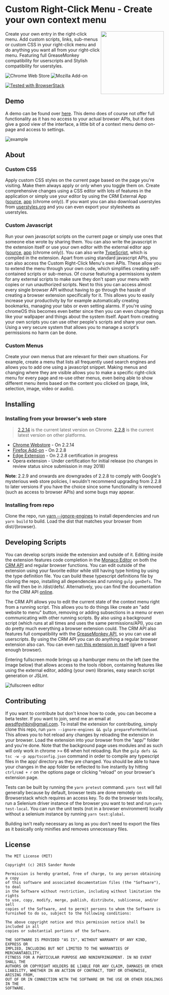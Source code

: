 # Custom Right-Click Menu - Create your own context menu

<img align="right" height="200" src="https://github.com/SanderRonde/CustomRightClickMenu/blob/master/resources/logo/source/png/1.transparent.png">

Create your own entry in the right-click menu. Add custom scripts, links, sub-menus or custom CSS in your right-click menu and
do anything you want all from your right-click menu. Featuring full GreaseMonkey compatibility for userscripts and Stylish compatibility for userstyles.

![Chrome Web Store](https://img.shields.io/chrome-web-store/users/onnbmgmepodkilcbdodhfepllfmafmlj?label=chrome%20downloads)
![Mozilla Add-on](https://img.shields.io/amo/users/custom-right-click-menu?label=firefox%20downloads)

[![Tested with BrowserStack](http://i.imgur.com/3Mi2Fja.png)](https://www.browserstack.com/)

## Demo

A demo can be found over [here](https://sanderronde.github.io/CustomRightClickMenu/demo/). This demo does of course not offer
full functionality as it has no access to your actual browser APIs, but it does give a good view of the interface, a little bit of
a context menu demo on-page and access to settings.

![example](https://github.com/SanderRonde/CustomRightClickMenu/blob/master/resources/store_images/screenshot1.png)

## About

### Custom CSS

Apply custom CSS styles on the current page based on the page you're visiting. Make them always apply or only when you toggle them on.
Create comprehensive changes using a CSS editor with lots of features in the application or simply use your editor by using the
CRM External App ([source](https://github.com/SanderRonde/CRM-External-Editor-App), [app](https://chrome.google.com/webstore/detail/crm-external-editor-app/hkjjmhkhhlmkflpihbikfpcojeofbjgn) (chrome only)).
If you want you can also download userstyles from [userstyles.org](https://userstyles.org/) and you can even export your stylesheets
as userstyles.

### Custom Javascript

Run your own javascript scripts on the current page or simply use ones that someone else wrote by sharing them. You can also write
the javascript in the extension itself or use your own editor with the external editor app ([source](https://github.com/SanderRonde/CRM-External-Editor-App), [app](https://chrome.google.com/webstore/detail/crm-external-editor-app/hkjjmhkhhlmkflpihbikfpcojeofbjgn) (chrome only)).
You can also write [TypeScript](typescriptlang.org), which is compiled in the extension.
Apart from using standard javascript APIs, you can also access the Custom Right-Click Menu's own APIs.
These allow you to extend the menu through your own code, which simplifies creating self-contained scripts or sub-menus. 
Of course featuring a permissions system for any external scripts to make sure they don't spam your menu with copies or
 run unauthorized scripts. Next to this you can access almost every single browser API
without having to go through the hassle of creating a browser extension specifically for it. This allows you to easily increase your
productivity by for example automatically creating bookmarks, managing your tabs or even setting alarms. If you're using chromeOS
this becomes even better since then you can even change things like your wallpaper and things about the system itself.
Apart from creating your own scripts you can use other people's scripts and share your own. Using a very secure system
that allows you to manage a script's permissions no harm can be done.

### Custom Menus

Create your own menus that are relevant for their own situations. For example, create a menu that lists all frequently used search
engines and allows you to add one using a javascript snippet. Making menus and changing where they are visible allows you to make
a specific right-click menu for every page and re-use other menus, even being able to show different menu items based on the content
you clicked on (page, link, selection, image, video or audio).

## Installing

### Installing from your browser's web store

> [2.2.14](https://github.com/SanderRonde/CustomRightClickMenu/releases/tag/2.2.14) is the current latest version on Chrome. 
> [2.2.8](https://github.com/SanderRonde/CustomRightClickMenu/releases/tag/2.2.8) is the current latest version on other platforms.

* [Chrome Webstore](https://chrome.google.com/webstore/detail/custom-right-click-menu/onnbmgmepodkilcbdodhfepllfmafmlj) - On 2.2.14
* [Firefox Add-on](https://addons.mozilla.org/nl/firefox/addon/custom-right-click-menu/) - On 2.2.8
* [Edge Extension](https://www.microsoft.com/store/apps/9P6T9NZ0QML9) - On 2.2.8 certification in progress
* Opera extension - Under certification for initial release (no changes in review status since submission in may 2018)

**Note**: 2.2.9 and onwards are downgrades of 2.2.8 to comply with Google's mysterious web store policies, I wouldn't recommend upgrading from 2.2.8 to later versions if you have the choice since some functionality is removed (such as access to browser APIs) and some bugs may appear.

### Installing from repo

Clone the repo, run [yarn --ignore-engines](https://yarnpkg.com) to install dependencies and run `yarn build` to build. Load the dist that matches your browser from dist/{browser}.

## Developing Scripts

You can develop scripts inside the extension and outside of it. Editing inside the extension features code completion in the [Monaco Editor](https://microsoft.github.io/monaco-editor/) on both the [CRM API](http://sanderronde.github.io/CustomRightClickMenu/documentation) and regular browser functions. You can edit outside of the extension using your favorite editor while still having type hinting by using the type definition file. You can build these typescript definitions file by cloning the repo, installing all dependencies and running `gulp genDefs`. The file will then be in /dist/defs/. Alternatively, you can find the documentation for the CRM API [online](https://sanderronde.github.io/CustomRightClickMenu/documentation).

The CRM API allows you to edit the current state of the context menu right from a running script. This allows you to do things like create an "add website to menu" button, removing or adding subsections in a menu or even communicating with other running scripts. By also using a background script (which runs at all times and uses the same permissions/API), you can do pretty much everything a browser extension could. The CRM API also features full compatibility with the [GreaseMonkey API](https://wiki.greasespot.net/Greasemonkey_Manual:API), so you can use all userscripts. By using the CRM API you can do anything a regular browser extension also can. You can even [run this extension in itself](https://github.com/SanderRonde/CustomRightClickMenu/tree/crm-meta) (given a fast enough browser).

Entering fullscreen mode brings up a hamburger menu on the left (see the image below) that allows access to the tools ribbon, containing features like using the external editor, adding (your own) libraries, easy search script generation or JSLint.

![fullscreen editor](https://github.com/SanderRonde/CustomRightClickMenu/blob/master/resources/store_images/screenshot3.png)

## Contributing

If you want to contribute but don't know how to code, you can become a beta tester. If you want to join, send me an email at [awsdfgvhbjn@gmail.com](mailto:awsdfgvhbjn@gmail.com).
To install the extension for contributing, simply clone this repo, run `yarn --ignore-engines && gulp prepareForHotReload`. This allows you to hot reload any changes by reloading the extension in your browser. Load the extension into your browser from the "app/" folder and you're done. Note that the background page uses modules and as such will only work in chrome >= 66 when hot reloading.
Run the `gulp defs && tsc -w -p app/tsconfig.json` command in order to compile any typescript files in the app/ directory as they are changed. You should be able to have your changes in the app folder be reflected to live instantly by hitting `ctrl/cmd + r` on the options page or clicking "reload" on your browser's extension page.

Tests can be built by running the `yarn pretest` command. `yarn test` will fail generally because by default, browser tests are done remotely on Browserstack which requires an access key. To do the browser tests locally, run a Selenium driver instance of the browser you want to test and run `yarn test-local`. You can run the unit tests (not in a browser environment) locally without a selenium instance by running `yarn test:global`.

 Building isn't really necessary as long as you don't need to export the files as it basically only minifies and removes unnecessary files.

## License

```text
The MIT License (MIT)

Copyright (c) 2015 Sander Ronde

Permission is hereby granted, free of charge, to any person obtaining a copy
of this software and associated documentation files (the "Software"), to deal
in the Software without restriction, including without limitation the rights
to use, copy, modify, merge, publish, distribute, sublicense, and/or sell
copies of the Software, and to permit persons to whom the Software is
furnished to do so, subject to the following conditions:

The above copyright notice and this permission notice shall be included in all
copies or substantial portions of the Software.

THE SOFTWARE IS PROVIDED "AS IS", WITHOUT WARRANTY OF ANY KIND, EXPRESS OR
IMPLIED, INCLUDING BUT NOT LIMITED TO THE WARRANTIES OF MERCHANTABILITY,
FITNESS FOR A PARTICULAR PURPOSE AND NONINFRINGEMENT. IN NO EVENT SHALL THE
AUTHORS OR COPYRIGHT HOLDERS BE LIABLE FOR ANY CLAIM, DAMAGES OR OTHER
LIABILITY, WHETHER IN AN ACTION OF CONTRACT, TORT OR OTHERWISE, ARISING FROM,
OUT OF OR IN CONNECTION WITH THE SOFTWARE OR THE USE OR OTHER DEALINGS IN THE
SOFTWARE.
```
